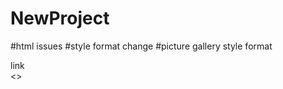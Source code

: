 # NewProject
#html issues
#style format change
#picture gallery style format
<!doctype html>
<html>
<head>
<title>page</title>
<link>
<div>link
</div>
<>
<script>
<body>
<html>
